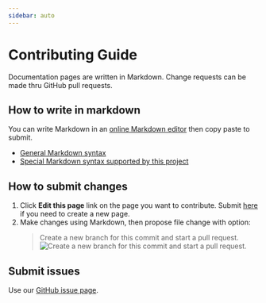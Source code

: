 ```yaml
---
sidebar: auto
---
```


# Contributing Guide

Documentation pages are written in Markdown. Change requests can be made thru GitHub pull requests.

## How to write in markdown
You can write Markdown in an [online Markdown editor]('https://stackedit.io/') then copy paste to submit.

* [General Markdown syntax](https://guides.github.com/pdfs/markdown-cheatsheet-online.pdf)
* [Special Markdown syntax supported by this project](https://v1.vuepress.vuejs.org/guide/markdown.html)

## How to submit changes
1. Click **Edit this page** link on the page you want to contribute. Submit [here](https://github.com/Arable/developer.arable.com/issues) if you need to create a new page.
2. Make changes using Markdown, then propose file change with option:
    >Create a new branch for this commit and start a pull request.
    >![Create a new branch for this commit and start a pull request.](/pull-request.png)

## Submit issues
Use our [GitHub issue page](https://github.com/Arable/developer.arable.com/issues).
